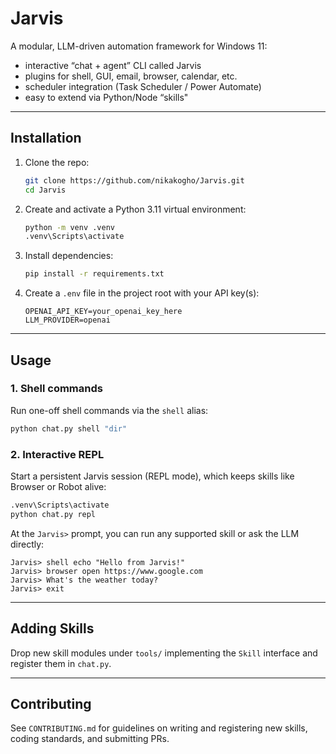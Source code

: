 # Jarvis

A modular, LLM-driven automation framework for Windows 11:

* interactive “chat + agent” CLI called Jarvis
* plugins for shell, GUI, email, browser, calendar, etc.
* scheduler integration (Task Scheduler / Power Automate)
* easy to extend via Python/Node “skills"

---

## Installation

1. Clone the repo:

   ```bash
   git clone https://github.com/nikakogho/Jarvis.git
   cd Jarvis
   ```

2. Create and activate a Python 3.11 virtual environment:

   ```cmd
   python -m venv .venv
   .venv\Scripts\activate
   ```

3. Install dependencies:

   ```cmd
   pip install -r requirements.txt
   ```

4. Create a `.env` file in the project root with your API key(s):

   ```env
   OPENAI_API_KEY=your_openai_key_here
   LLM_PROVIDER=openai
   ```

---

## Usage

### 1. Shell commands

Run one-off shell commands via the `shell` alias:

```cmd
python chat.py shell "dir"
```

### 2. Interactive REPL

Start a persistent Jarvis session (REPL mode), which keeps skills like Browser or Robot alive:

```cmd
.venv\Scripts\activate
python chat.py repl
```

At the `Jarvis>` prompt, you can run any supported skill or ask the LLM directly:

```text
Jarvis> shell echo "Hello from Jarvis!"
Jarvis> browser open https://www.google.com
Jarvis> What's the weather today?
Jarvis> exit
```

---

## Adding Skills

Drop new skill modules under `tools/` implementing the `Skill` interface and register them in `chat.py`.

---

## Contributing

See `CONTRIBUTING.md` for guidelines on writing and registering new skills, coding standards, and submitting PRs.
